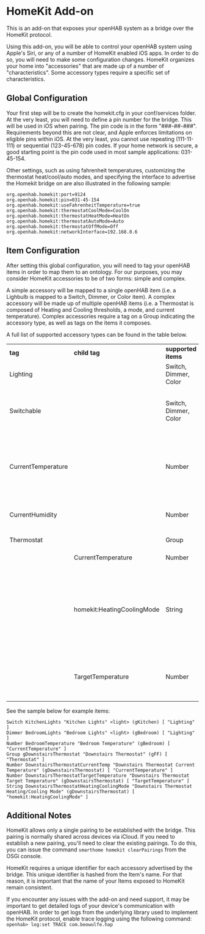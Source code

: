 # HomeKit Add-on

This is an add-on that exposes your openHAB system as a bridge over the HomeKit protocol.

Using this add-on, you will be able to control your openHAB system using Apple's Siri, or any of a number of HomeKit enabled iOS apps. In order to do so, you will need to make some configuration changes. HomeKit organizes your home into "accessories" that are made up of a number of "characteristics". Some accessory types require a specific set of characteristics.

## Global Configuration
Your first step will be to create the homekit.cfg in your conf/services folder. At the very least, you will need to define a pin number for the bridge. This will be used in iOS when pairing. The pin code is in the form "###-##-###". Requirements beyond this are not clear, and Apple enforces limitations on eligible pins within iOS. At the very least, you cannot use repeating (111-11-111) or sequential (123-45-678) pin codes. If your home network is secure, a good starting point is the pin code used in most sample applications: 031-45-154.

Other settings, such as using fahrenheit temperatures, customizing the thermostat heat/cool/auto modes, and specifying the interface to advertise the Homekit bridge on are also illustrated in the following sample:
```
org.openhab.homekit:port=9124
org.openhab.homekit:pin=031-45-154
org.openhab.homekit:useFahrenheitTemperature=true
org.openhab.homekit:thermostatCoolMode=CoolOn
org.openhab.homekit:thermostatHeatMode=HeatOn
org.openhab.homekit:thermostatAutoMode=Auto
org.openhab.homekit:thermostatOffMode=Off
org.openhab.homekit:networkInterface=192.168.0.6
```

## Item Configuration
After setting this global configuration, you will need to tag your openHAB items in order to map them to an ontology. For our purposes, you may consider HomeKit accessories to be of two forms: simple and complex.

A simple accessory will be mapped to a single openHAB item (i.e. a Lighbulb is mapped to a Switch, Dimmer, or Color item). A complex accessory will be made up of multiple openHAB items (i.e. a Thermostat is composed of Heating and Cooling thresholds, a mode, and current temperature). Complex accessories require a tag on a Group indicating the accessory type, as well as tags on the items it composes.

A full list of supported accessory types can be found in the table below.

<table>
 <tr>
  <td><b>tag</b></td>
  <td><b>child tag</b></td>
  <td><b>supported items</b></td>
  <td><b>description</b></td>
 </tr>
 <tr>
  <td>Lighting</td>
  <td>&nbsp;</td>
  <td>Switch, Dimmer, Color</td>
  <td>A lightbulb, either switchable or dimmable</td>
 </tr>
 <tr>
  <td>Switchable</td>
  <td>&nbsp;</td>
  <td>Switch, Dimmer, Color</td>
  <td>An accessory that can be turned off and on. While similar to a lightbulb, this will be presented differently in the Siri grammar and iOS apps</td>
 </tr>
 <tr>
  <td>CurrentTemperature</td>
  <td>&nbsp;</td>
  <td>Number</td>
  <td>An accessory that provides a single read-only temperature value. The units default to celsius but can be overridden globally using the useFahrenheitTemperature global property</td>
 </tr>
 <tr>
  <td>CurrentHumidity</td>
  <td>&nbsp;</td>
  <td>Number</td>
  <td>An accessory that provides a single read-only value indicating the relative humidity.</td>
 </tr>
 <tr>
  <td>Thermostat</td>
  <td>&nbsp;</td>
  <td>Group</td>
  <td>A thermostat requires all child tags defined below</td>
 </tr>
 <tr>
  <td>&nbsp;</td>
  <td>CurrentTemperature</td>
  <td>Number</td>
  <td>The current temperature, same as above</td>
 </tr>
 <tr>
  <td>&nbsp;</td>
  <td>homekit:HeatingCoolingMode</td>
  <td>String</td>
  <td>Indicates the current mode of the device: OFF, AUTO, HEAT, COOL. The string's value must match those defined in the thermostat*Mode properties. This is a homekit-specific term and therefore the tags needs to be prefixed with "homekit:"</td>
 </tr>
 <tr>
  <td>&nbsp;</td>
  <td>TargetTemperature</td>
  <td>Number</td>
  <td>A target temperature that will engage the thermostat's heating and cooling actions as necessary, depending on the heatingCoolingMode</td>
 </tr>
</table>

See the sample below for example items:

```
Switch KitchenLights "Kitchen Lights" <light> (gKitchen) [ "Lighting" ]
Dimmer BedroomLights "Bedroom Lights" <light> (gBedroom) [ "Lighting" ]
Number BedroomTemperature "Bedroom Temperature" (gBedroom) [ "CurrentTemperature" ]
Group gDownstairsThermostat "Downstairs Thermostat" (gFF) [ "Thermostat" ]
Number DownstairsThermostatCurrentTemp "Downstairs Thermostat Current Temperature" (gDownstairsThermostat) [ "CurrentTemperature" ]
Number DownstairsThermostatTargetTemperature "Downstairs Thermostat Target Temperature" (gDownstairsThermostat) [ "TargetTemperature" ]
String DownstairsThermostatHeatingCoolingMode "Downstairs Thermostat Heating/Cooling Mode" (gDownstairsThermostat) [ "homekit:HeatingCoolingMode" ]
```

## Additional Notes
HomeKit allows only a single pairing to be established with the bridge. This pairing is normally shared across devices via iCloud. If you need to establish a new pairing, you'll need to clear the existing pairings. To do this, you can issue the command ```smarthome homekit clearPairings``` from the OSGi console.

HomeKit requires a unique identifier for each accessory advertised by the bridge. This unique identifier is hashed from the Item's name. For that reason, it is important that the name of your Items exposed to HomeKit remain consistent.

If you encounter any issues with the add-on and need support, it may be important to get detailed logs of your device's communication with openHAB. In order to get logs from the underlying library used to implement the HomeKit protocol, enable trace logging using the following command:
```openhab> log:set TRACE com.beowulfe.hap```
